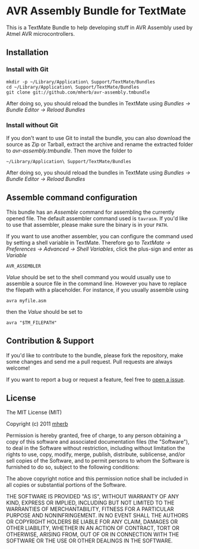 # AVR Assembly Bundle for TextMate

This is a TextMate Bundle to help developing stuff in AVR Assembly used by Atmel AVR microcontrollers.

## Installation

### Install with Git

    mkdir -p ~/Library/Application\ Support/TextMate/Bundles
    cd ~/Library/Application\ Support/TextMate/Bundles
    git clone git://github.com/mherb/avr-assembly.tmbundle
    
After doing so, you should reload the bundles in TextMate using *Bundles -> Bundle Editor -> Reload Bundles*

### Install without Git
  
If you don't want to use Git to install the bundle, you can also download the source as Zip or Tarball, extract the archive and rename the extracted folder to *avr-assembly.tmbundle*. Then move the folder to

    ~/Library/Application\ Support/TextMate/Bundles

After doing so, you should reload the bundles in TextMate using *Bundles -> Bundle Editor -> Reload Bundles*

## Assemble command configuration

This bundle has an *Assemble* command for assembling the currently opened file. The default assembler command used is `tavrasm`. If you'd like to use that assembler, please make sure the binary is in your `PATH`.

If you want to use another assembler, you can configure the command used by setting a shell variable in TextMate. Therefore go to *TextMate -> Preferences -> Advanced -> Shell Variables*, click the plus-sign and enter as *Variable*

    AVR_ASSEMBLER
    
*Value* should be set to the shell command you would usually use to assemble a source file in the command line. However you have to replace the filepath with a placeholder. For instance, if you usually assemble using
    
    avra myfile.asm
    
then the *Value* should be set to

    avra "$TM_FILEPATH"

## Contribution & Support

If you'd like to contribute to the bundle, please fork the repository, make some changes and send me a pull request. Pull requests are always welcome!

If you want to report a bug or request a feature, feel free to [open a issue](https://github.com/mherb/avr-assembly.tmbundle).

## License

The MIT License (MIT)

Copyright (c) 2011 [mherb](https://github.com/mherb)

Permission is hereby granted, free of charge, to any person obtaining a copy of this software and associated documentation files (the "Software"), to deal in the Software without restriction, including without limitation the rights to use, copy, modify, merge, publish, distribute, sublicense, and/or sell copies of the Software, and to permit persons to whom the Software is furnished to do so, subject to the following conditions:

The above copyright notice and this permission notice shall be included in all copies or substantial portions of the Software.

THE SOFTWARE IS PROVIDED "AS IS", WITHOUT WARRANTY OF ANY KIND, EXPRESS OR IMPLIED, INCLUDING BUT NOT LIMITED TO THE WARRANTIES OF MERCHANTABILITY, FITNESS FOR A PARTICULAR PURPOSE AND NONINFRINGEMENT. IN NO EVENT SHALL THE AUTHORS OR COPYRIGHT HOLDERS BE LIABLE FOR ANY CLAIM, DAMAGES OR OTHER LIABILITY, WHETHER IN AN ACTION OF CONTRACT, TORT OR OTHERWISE, ARISING FROM, OUT OF OR IN CONNECTION WITH THE SOFTWARE OR THE USE OR OTHER DEALINGS IN THE SOFTWARE.